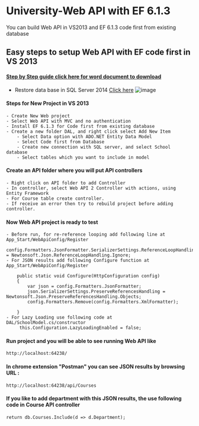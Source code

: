 # University-Web API with EF 6.1.3
You can build Web API in VS2013 and EF 6.1.3 code first from existing database

## Easy steps to setup Web API with EF code first in VS 2013  
#### [Step by Step guide click here for word document to download](https://github.com/qasirdev/UniversityAPI/blob/master/Pictures/Step%20by%20Setp.docx) 

- Restore data base in SQL Server 2014 [Click here](https://github.com/qasirdev/UniversityAPI/tree/master/Database) 
![image](https://github.com/qasirdev/UniversityAPI/tree/master/PicturesDatabase-diagram-small.jpg)

#### Steps for New Project in VS 2013 
	- Create New Web project 
	- Select Web API with MVC and no authentication 
    - Install EF 6.1.3 for Code first from existing database 
    - Create a new folder DAL, and right click select Add New Item 
        - Select Data option with ADO.NET Entity Data Model 
        - Select Code first from Database 
        - Create new connection with SQL server, and select School database 
        - Select tables which you want to include in model 
		
#### Create an API folder where you will put API controllers 
	- Right click on API folder to add Controller 
	- In controller, select Web API 2 Controller with actions, using Entity Framework 
	- For Course table create controller.  
	- If receive an error then try to rebuild project before adding controller. 

#### Now Web API project is ready to test 
	- Before run, for re-reference looping add following line at App_Start/WebApiConfig/Register 
         config.Formatters.JsonFormatter.SerializerSettings.ReferenceLoopHandling = Newtonsoft.Json.ReferenceLoopHandling.Ignore; 
	- For JSON results add following Configure function at App_Start/WebApiConfig/Register   
         
        public static void Configure(HttpConfiguration config)
        {
            var json = config.Formatters.JsonFormatter;
            json.SerializerSettings.PreserveReferencesHandling = Newtonsoft.Json.PreserveReferencesHandling.Objects;
            config.Formatters.Remove(config.Formatters.XmlFormatter);

        }
	- For Lazy Loading use following code at DAL/SchoolModel.cs/constructor 
         this.Configuration.LazyLoadingEnabled = false; 

#### Run project and you will be able to see running Web API like 
	http://localhost:64238/  

#### In chrome extension "Postman" you can see JSON results by browsing URL : 
	http://localhost:64238/api/Courses 
#### If you like to add department with this JSON results, the use following code in Course API controller
	return db.Courses.Include(d => d.Department);


